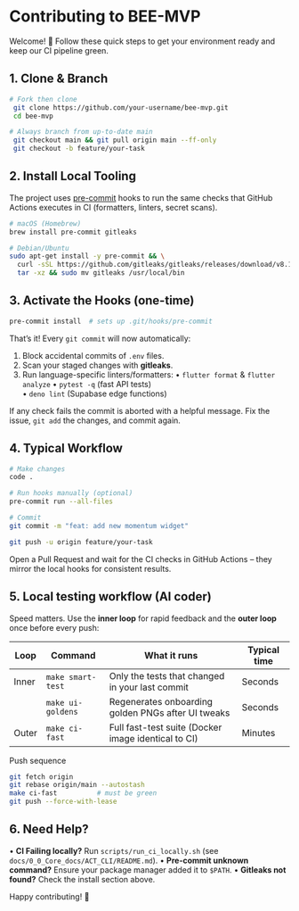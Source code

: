 # Contributing to BEE-MVP

Welcome! 🎉 Follow these quick steps to get your environment ready and keep our
CI pipeline green.

## 1. Clone & Branch

```bash
# Fork then clone
 git clone https://github.com/your-username/bee-mvp.git
 cd bee-mvp

# Always branch from up-to-date main
 git checkout main && git pull origin main --ff-only
 git checkout -b feature/your-task
```

## 2. Install Local Tooling

The project uses [pre-commit](https://pre-commit.com/) hooks to run the same
checks that GitHub Actions executes in CI (formatters, linters, secret scans).

```bash
# macOS (Homebrew)
brew install pre-commit gitleaks

# Debian/Ubuntu
sudo apt-get install -y pre-commit && \
  curl -sSL https://github.com/gitleaks/gitleaks/releases/download/v8.18.2/gitleaks_8.18.2_linux_x64.tar.gz | \
  tar -xz && sudo mv gitleaks /usr/local/bin
```

## 3. Activate the Hooks (one-time)

```bash
pre-commit install  # sets up .git/hooks/pre-commit
```

That’s it! Every `git commit` will now automatically:

1. Block accidental commits of `.env` files.
2. Scan your staged changes with **gitleaks**.
3. Run language-specific linters/formatters: • `flutter format` &
   `flutter analyze` • `pytest -q` (fast API tests)\
   • `deno lint` (Supabase edge functions)

If any check fails the commit is aborted with a helpful message. Fix the issue,
`git add` the changes, and commit again.

## 4. Typical Workflow

```bash
# Make changes
code .

# Run hooks manually (optional)
pre-commit run --all-files

# Commit
git commit -m "feat: add new momentum widget"

git push -u origin feature/your-task
```

Open a Pull Request and wait for the CI checks in GitHub Actions – they mirror
the local hooks for consistent results.

## 5. Local testing workflow (AI coder)

Speed matters. Use the **inner loop** for rapid feedback and the **outer loop**
once before every push:

| Loop  | Command           | What it runs                                        | Typical time |
| ----- | ----------------- | --------------------------------------------------- | ------------ |
| Inner | `make smart-test` | Only the tests that changed in your last commit     | Seconds      |
|       | `make ui-goldens` | Regenerates onboarding golden PNGs after UI tweaks  | Seconds      |
| Outer | `make ci-fast`    | Full fast-test suite (Docker image identical to CI) | Minutes      |

Push sequence

```bash
git fetch origin
git rebase origin/main --autostash
make ci-fast          # must be green
git push --force-with-lease
```

## 6. Need Help?

• **CI Failing locally?** Run `scripts/run_ci_locally.sh` (see
`docs/0_0_Core_docs/ACT_CLI/README.md`). • **Pre-commit unknown command?**
Ensure your package manager added it to `$PATH`. • **Gitleaks not found?** Check
the install section above.

Happy contributing! 🚀
